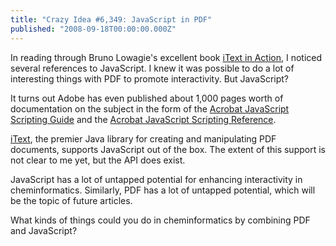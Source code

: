 ```yaml
---
title: "Crazy Idea #6,349: JavaScript in PDF"
published: "2008-09-18T00:00:00.000Z"
---
```


In reading through Bruno Lowagie's excellent book [iText in Action](http://www.manning.com/lowagie/), I noticed several references to JavaScript. I knew it was possible to do a lot of interesting things with PDF to promote interactivity. But JavaScript?

It turns out Adobe has even published about 1,000 pages worth of documentation on the subject in the form of the [Acrobat JavaScript Scripting Guide](http://partners.adobe.com/public/developer/en/acrobat/sdk/AcroJSGuide.pdf) and the [Acrobat JavaScript Scripting Reference](http://www.adobe.com/devnet/acrobat/pdfs/AcroJS.pdf).

[iText](http://www.lowagie.com/iText/), the premier Java library for creating and manipulating PDF documents, supports JavaScript out of the box. The extent of this support is not clear to me yet, but the API does exist.

JavaScript has a lot of untapped potential for enhancing interactivity in cheminformatics. Similarly, PDF has a lot of untapped potential, which will be the topic of future articles.

What kinds of things could you do in cheminformatics by combining PDF and JavaScript?
